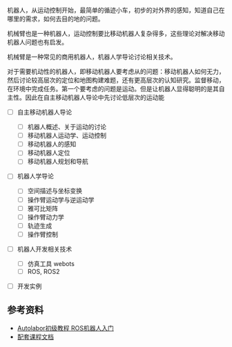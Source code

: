

机器人，从运动控制开始，最简单的循迹小车，初步的对外界的感知，知道自己在哪里的需求，如何去目的地的问题。

机械臂也是一种机器人，运动控制要比移动机器人复杂得多，这些理论对解决移动机器人问题也有启发。

机械臂是一种常见的商用机器人，机器人学导论讨论相关技术。

对于需要机动性的机器人，即移动机器人要考虑从的问题：移动机器人如何无力，然后讨论较高层次的定位和地图构建难题，还有更高层次的认知研究。监督移动，在环境中完成任务。第一个要考虑的问题是运动。但是让机器人显得聪明的是其自主性。因此在自主移动机器人导论中先讨论低层次的运动能


- [ ] 自主移动机器人导论
  - [ ] 机器人概述、关于运动的讨论
  - [ ] 移动机器人运动学、运动控制
  - [ ] 移动机器人的感知
  - [ ] 移动机器人定位
  - [ ] 移动机器人规划和导航
- [ ] 机器人学导论
  - [ ] 空间描述与坐标变换
  - [ ] 操作臂运动学与逆运动学
  - [ ] 雅可比矩阵
  - [ ] 操作臂动力学
  - [ ] 轨迹生成
  - [ ] 操作臂控制
- [ ] 机器人开发相关技术
  - [ ] 仿真工具 webots
  - [ ] ROS, ROS2
- [ ] 开发实例



## 参考资料


- [Autolabor初级教程 ROS机器人入门](https://www.bilibili.com/video/BV1Ci4y1L7ZZ)
- [配套课程文档](http://www.autolabor.com.cn/book/ROSTutorials/)








